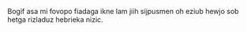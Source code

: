 Bogif asa mi fovopo fiadaga ikne lam jiih sijpusmen oh eziub hewjo sob hetga rizladuz hebrieka nizic.